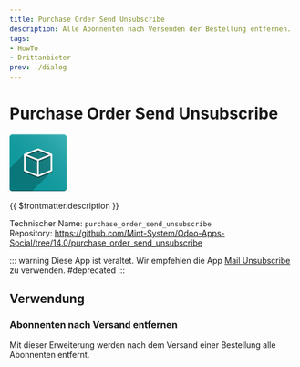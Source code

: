 ```yaml
---
title: Purchase Order Send Unsubscribe
description: Alle Abonnenten nach Versenden der Bestellung entfernen.
tags:
- HowTo
- Drittanbieter
prev: ./dialog
---
```

# Purchase Order Send Unsubscribe
![icon_oms_box](attachments/icon_oms_box.png)

{{ $frontmatter.description }}
 
Technischer Name: `purchase_order_send_unsubscribe`\
Repository: <https://github.com/Mint-System/Odoo-Apps-Social/tree/14.0/purchase_order_send_unsubscribe>

::: warning
Diese App ist veraltet. Wir empfehlen die App [Mail Unsubscribe](Mail%20Unsubscribe) zu verwenden.
#deprecated
:::

## Verwendung

### Abonnenten nach Versand entfernen

Mit dieser Erweiterung werden nach dem Versand einer Bestellung alle Abonnenten entfernt.